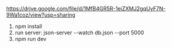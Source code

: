 https://drive.google.com/file/d/1MfB4GR5R-1eiZXMJ2gqUyF7N-9Wa1coz/view?usp=sharing

1. npm install
2. run server: json-server --watch db.json --port 5000
3. npm run dev
